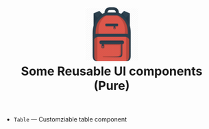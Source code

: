 <div align="center">
  <h1>
    <img src="./bag-logo.png" alt='js-icon' height="25%" width="25%"/>
    <br />
   Some Reusable UI components (Pure)
    <br />
    <br />
  </h1>
</div>

- `Table` &mdash; Customziable table component

